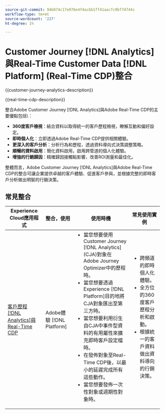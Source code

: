```yaml
---
source-git-commit: 94b074c17e976e4f4acbb1ff41aacfc9bf74744c
workflow-type: tm+mt
source-wordcount: '227'
ht-degree: 1%

---
```



# Customer Journey [!DNL Analytics]與Real-Time Customer Data [!DNL Platform] (Real-Time CDP)整合

{{customer-journey-analytics-description}}

{{real-time-cdp-description}}

整合Adobe Customer Journey [!DNL Analytics]與Adobe Real-Time CDP的主要優點包括\：

+ **360度客戶檢視**：結合資料以取得統一的客戶歷程檢視，瞭解互動和偏好設定。
+ **即時個人化**：立即透過Adobe Real-Time CDP提供相關體驗。
+ **更深入的客戶分析**：分析行為和歷程，透過資料導向式決策調整策略。
+ **順暢的資料啟用**：簡化資料啟用，啟用跨管道的個人化體驗。
+ **增強的行銷歸因**：精確歸因接觸點影響，改善ROI測量和最佳化。

整體而言，Adobe Customer Journey [!DNL Analytics]與Adobe Real-Time CDP的整合可讓企業提供卓越的客戶體驗、促進客戶參與，並根據完整的即時客戶分析做出明智的行銷決策。

## 常見整合

<table>
    <thead>
        <tr>
            <th>Experience Cloud應用程式</th>
            <th>整合，使用</th>
            <th>使用時機</th>
            <th>常見使用實例</th>
        </tr>
    </thead>
    <tbody>
        <tr>
            <td><a href="https://experienceleague.adobe.com/docs/customer-journey-analytics-learn/tutorials/components/audiences/audience-publishing-for-cja.html" target="_blank" rel="noreferrer">客戶歷程[!DNL Analytics]與Real-Time CDP</a></td>
            <td>Adobe體驗 [!DNL Platform]</td>
            <td>
                <ul style="margin-top: 0;">
                    <li>當您想要使用Customer Journey [!DNL Analytics] (CJA)對象在Adobe Journey Optimizer中的歷程時。</li>
                    <li>當您想要透過Experience [!DNL Platform]目的地將CJA對象匯出至第三方時。</li>
                    <li>當您想要利用衍生自CJA中事件型資料的有用屬性來擴充即時客戶設定檔時。</li>
                    <li>在發佈對象至Real-Time CDP後，以最小的延遲完成所有這些動作。</li>
                    <li>當您想要發佈一次性對象或週期性對象時。</li>
                </ul>
            </td>
            <td>
              <ul style="margin-top: 0;">
                <li>跨頻道的即時個人化體驗。</li>
                <li>全方位的360度客戶歷程分析和啟動。</li>
                <li>根據統一的客戶資料做出資料導向的行銷決策。</li>
              </ul>
            </td>
        </tr>        
    </tbody>          
</table>
